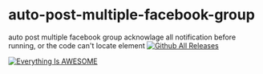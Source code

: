 # auto-post-multiple-facebook-group
auto post multiple facebook group
acknowlage all notification before running, or the code can't locate element
[![Github All Releases](https://img.shields.io/github/downloads/sonvirgo/auto-post-multiple-facebook-group/total.svg)]()

[![Everything Is AWESOME](https://img.youtube.com/vi/Ronb1gXeaFQ/0.jpg)](https://www.youtube.com/watch?v=Ronb1gXeaFQ "Everything Is AWESOME")
